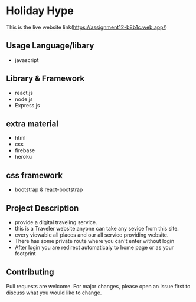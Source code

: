 # Holiday Hype

This is the live website link(https://assignment12-b8b1c.web.app/)

## Usage Language/libary
- javascript

## Library & Framework
- react.js
- node.js
- Express.js



## extra material
- html
- css
- firebase
- heroku

## css framework
- bootstrap & react-bootstrap

## Project Description
- provide a digital traveling service.
- this is a Traveler website.anyone can take any sevice from this site.
- every viewable all places and our all service providing website.
- There has some private route where you can't enter without login
- After login you are redirect automaticaly to home page or as your footprint


## Contributing
Pull requests are welcome. For major changes, please open an issue first to discuss what you would like to change.
